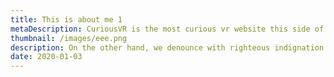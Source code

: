 ```yaml
---
title: This is about me 1
metaDescription: CuriousVR is the most curious vr website this side of reality.
thumbnail: /images/eee.png
description: On the other hand, we denounce with righteous indignation and dislike men
date: 2020-01-03
---
```

